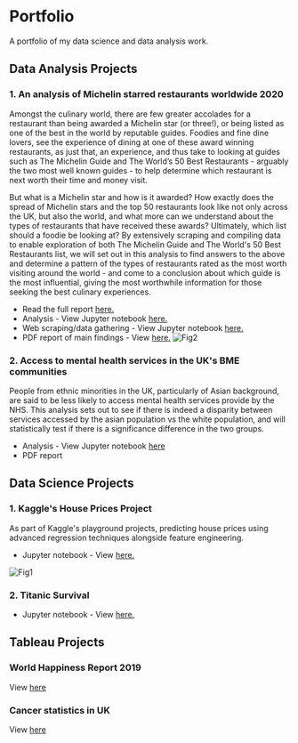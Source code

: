 # Portfolio
A portfolio of my data science and data analysis work.

## Data Analysis Projects
### 1. An analysis of Michelin starred restaurants worldwide 2020
Amongst the culinary world, there are few greater accolades for a restaurant than being awarded a Michelin star (or three!), or being listed as one of the best in the world by reputable guides. Foodies and fine dine lovers, see the experience of dining at one of these award winning restaurants, as just that, an experience, and thus take to looking at guides such as The Michelin Guide and The World’s 50 Best Restaurants  - arguably the two most well known guides - to help determine which restaurant is next worth their time and money visit. 

But what is a Michelin star and how is it awarded? How exactly does the spread of Michelin stars and the top 50 restaurants look like not only across the UK, but also the world, and what more can we understand about the types of restaurants that have received these awards? Ultimately, which list should a foodie be looking at?
By extensively scraping and compiling data to enable exploration of both The Michelin Guide and The World's 50 Best Restaurants list, we will set out in this analysis to find answers to the above and determine a pattern of the types of restaurants rated as the most worth visiting around the world - and come to a conclusion about which guide is the most influential, giving the most worthwhile information for those seeking the best culinary experiences.

- Read the full report <a href="https://github.com/VajihaHameed/Portfolio/blob/master/Michelin-Guide-2020/README.md">here.</a>
- Analysis - View Jupyter notebook <a href="https://nbviewer.jupyter.org/github/VajihaHameed/Portfolio/blob/master/Michelin-Guide-2020/Michelin%20star%20restaurants%202020.ipynb">here.</a>
- Web scraping/data gathering - View Jupyter notebook <a href="https://nbviewer.jupyter.org/github/VajihaHameed/Portfolio/blob/master/Michelin-Guide-2020/Michelin%202020%20-%20Webscraping%20and%20data%20gathering.ipynb">here.</a>
- PDF report of main findings - View <a href=https://github.com/VajihaHameed/Portfolio/blob/master/Michelin-Guide-2020/Michelin%20Restaurants%20Analysis%20-%20Summary%20Report.pdf>here.</a>
![Fig2](https://github.com/VajihaHameed/Portfolio/blob/master/Michelin-Guide-2020/Images/fig2.png)
### 2. Access to mental health services in the UK's BME communities

People from ethnic minorities in the UK, particularly of Asian background, are said to be less likely to access mental health services provide by the NHS. This analysis sets out to see if there is indeed a disparity between services accessed by the asian population vs the white population, and will statistically test if there is a significance difference in the two groups.

- Analysis - View Jupyter notebook [here](https://github.com/VajihaHameed/Portfolio/blob/master/BME-Mental-Health/BME%20Mental%20Health%20Project.ipynb)
- PDF report

## Data Science Projects
### 1. Kaggle's House Prices Project
As part of Kaggle's playground projects, predicting house prices using advanced regression techniques alongside feature engineering.

- Jupyter notebook - View <a href="https://github.com/VajihaHameed/Portfolio/blob/master/House-Prices/House%20Prices%20-%20Kaggle%20playground%20project.ipynb">here.</a>

![Fig1](https://github.com/VajihaHameed/Portfolio/blob/master/House-Prices/images/img1.png)

### 2. Titanic Survival

- Jupyter notebook - View <a href="https://github.com/VajihaHameed/Portfolio/blob/master/Titanic/titanic-initial-project.ipynb">here.</a>

## Tableau Projects
### World Happiness Report 2019
View [here](https://public.tableau.com/profile/vajiha#!/vizhome/WorldHappinessReport_15968152141670/Dashboard1)

### Cancer statistics in UK
View [here](https://public.tableau.com/views/CancerBreakdown/Dashboard1?:language=en-GB&:display_count=y&:origin=viz_share_link)

